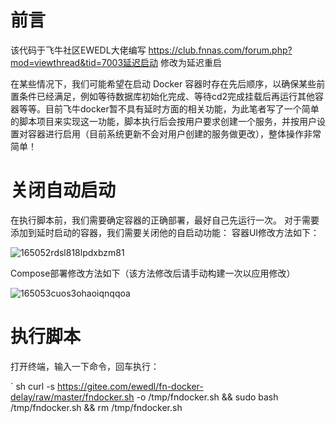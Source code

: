 # 前言
  该代码于飞牛社区EWEDL大佬编写 https://club.fnnas.com/forum.php?mod=viewthread&tid=7003延迟启动 修改为延迟重启
  
  在某些情况下，我们可能希望在启动 Docker 容器时存在先后顺序，以确保某些前置条件已经满足，例如等待数据库初始化完成、等待cd2完成挂载后再运行其他容器等等。目前飞牛docker暂不具有延时方面的相关功能，为此笔者写了一个简单的脚本项目来实现这一功能，脚本执行后会按用户要求创建一个服务，并按用户设置对容器进行启用（目前系统更新不会对用户创建的服务做更改），整体操作非常简单！
# 关闭自动启动
在执行脚本前，我们需要确定容器的正确部署，最好自己先运行一次。
对于需要添加到延时启动的容器，我们需要关闭他的自启动功能：
容器UI修改方法如下：

![165052rdsl818lpdxbzm81](https://github.com/user-attachments/assets/a26644f5-89a5-4ed1-9733-b864b0c02440)


Compose部署修改方法如下（该方法修改后请手动构建一次以应用修改）

![165053cuos3ohaoiqnqqoa](https://github.com/user-attachments/assets/4b8ddf23-9b01-46dd-8156-dc2400144121)

# 执行脚本
打开终端，输入一下命令，回车执行：

` sh curl -s https://gitee.com/ewedl/fn-docker-delay/raw/master/fndocker.sh -o /tmp/fndocker.sh && sudo bash /tmp/fndocker.sh && rm /tmp/fndocker.sh
